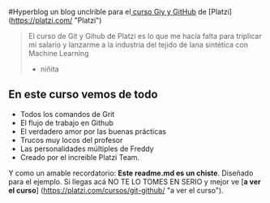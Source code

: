 #Hyperblog
un blog unclrible para el[ curso Giy y GitHub](https://platzi.com}/cursos/git-github/ " curso de Git y Github") de [Platzi]
(https://platzi.com/ "Platzi")
>El curso de Git y Gihub de Platzi es lo que me hacia falta para triplicar mi salario y lanzarme a la industria del tejido de lana sintética con Machine Learning
> - niñita
## En este curso vemos de todo
* Todos los comandos de Grit
* El flujo de trabajo en Github
* El verdadero amor por las buenas prácticas
* Trucos muy locos del profesor
* Las personalidades múltiples de Freddy
* Creado por el increible Platzi Team.

Y como un amable recordatorio: **Este readme.md es un chiste**. Diseñado para el ejemplo. Si llegas acá NO TE LO TOMES EN SERIO y mejor ve [**a ver el curso**] (https://platzi.com/cursos/git-github/ "a ver el curso").